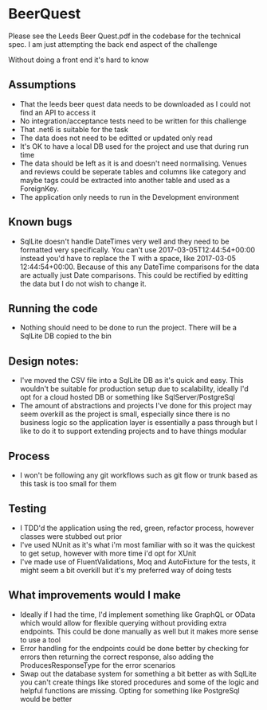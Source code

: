 # BeerQuest

Please see the Leeds Beer Quest.pdf in the codebase for the technical spec. I am just attempting the back end aspect of the challenge

Without doing a front end it's hard to know

## Assumptions
-	That the leeds beer quest data needs to be downloaded as I could not find an API to access it
-	No integration/acceptance tests need to be written for this challenge
-	That .net6 is suitable for the task
-	The data does not need to be editted or updated only read
-	It's OK to have a local DB used for the project and use that during run time
-	The data should be left as it is and doesn't need normalising. Venues and reviews could be seperate tables and columns like category and maybe tags could be extracted into another table and used as a ForeignKey.
-	The application only needs to run in the Development environment

## Known bugs
-	SqlLite doesn't handle DateTimes very well and they need to be formatted very specifically. You can't use 2017-03-05T12:44:54+00:00 instead you'd have to replace the T with a space, like 2017-03-05 12:44:54+00:00.
	Because of this any DateTime comparisons for the data are actually just Date comparisons. This could be rectified by editting the data but I do not wish to change it.

## Running the code
-	Nothing should need to be done to run the project. There will be a SqlLite DB copied to the bin 

## Design notes:
-	I've moved the CSV file into a SqlLite DB as it's quick and easy. This wouldn't be suitable for production setup due to scalability, ideally I'd opt for a cloud hosted DB or something like SqlServer/PostgreSql
-	The amount of abstractions and projects I've done for this project may seem overkill as the project is small, especially since there is no business logic so the application layer is essentially a pass through but I like to do it to support extending projects and to have things modular

## Process
-	I won't be following any git workflows such as git flow or trunk based as this task is too small for them

## Testing
-	I TDD'd the application using the red, green, refactor process, however classes were stubbed out prior
-	I've used NUnit as it's what i'm most familiar with so it was the quickest to get setup, however with more time i'd opt for XUnit
-	I've made use of FluentValidations, Moq and AutoFixture for the tests, it might seem a bit overkill but it's my preferred way of doing tests

## What improvements would I make
-	Ideally if I had the time, I'd implement something like GraphQL or OData which would allow for flexible querying without providing extra endpoints. This could be done manually as well but it makes more sense to use a tool
-	Error handling for the endpoints could be done better by checking for errors then returning the correct response, also adding the ProducesResponseType for the error scenarios
-	Swap out the database system for something a bit better as with SqlLite you can't create things like stored procedures and some of the logic and helpful functions are missing. Opting for something like PostgreSql would be better